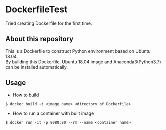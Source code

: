 # DockerfileTest
Tried creating Dockerfile for the first time.  

## About this repository
This is a Dockerfile to construct Python environment based on Ubuntu 18.04.  
By building this Dockerfile, Ubuntu 18.04 image and Anaconda3(Python3.7) can be installed automatically.  

## Usage
* How to build  
```dracula
$ docker build -t <image name> <directory of Dockerfile>
```  
* How to run a container with built image  
```dracula
$ docker run -it -p 8080:80 --rm --name <container name>
```

